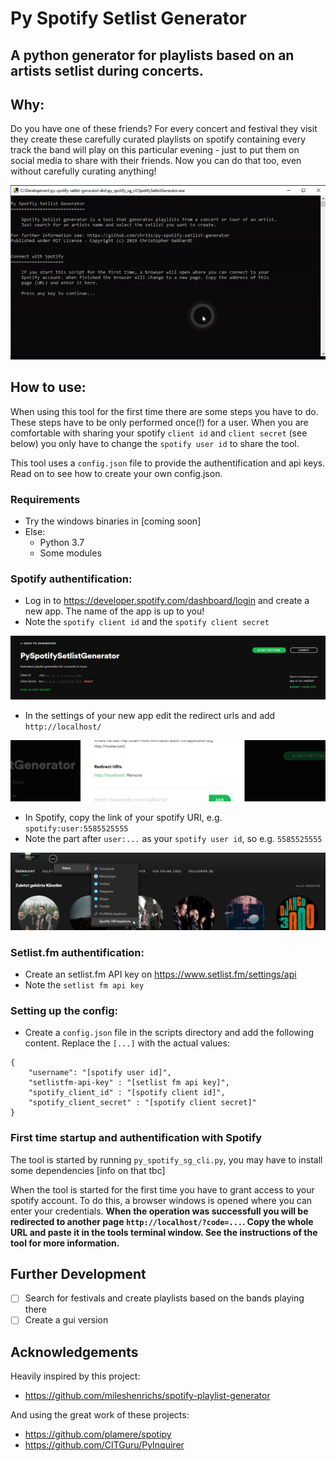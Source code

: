 # Py Spotify Setlist Generator
A python generator for playlists based on an artists setlist during concerts.
---

## Why:
Do you have one of these friends? For every concert and festival they visit they create these carefully curated playlists on spotify containing every track the band will play on this particular evening - just to put them on social media to share with their friends. Now you can do that too, even without carefully curating anything! 

![Spotify Setlist Generator Usage](https://github.com/chr33z/py-spotify-setlist-generator/blob/master/img/usage.gif)

## How to use:
When using this tool for the first time there are some steps you have to do. These steps have to be only performed once(!) for a user. When you are comfortable with sharing your spotify ```client id``` and ```client secret``` (see below) you only have to change the ```spotify user id``` to share the tool.

This tool uses a ```config.json``` file to provide the authentification and api keys. Read on to see how to create your own config.json. 

### Requirements
- Try the windows binaries in [coming soon]
- Else: 
  - Python 3.7
  - Some modules

### Spotify authentification:
- Log in to https://developer.spotify.com/dashboard/login and create a new app. The name of the app is up to you!
- Note the ```spotify client id``` and the ```spotify client secret```

![Spotify Dashboard](https://github.com/chr33z/py-spotify-setlist-generator/blob/master/img/spotify_dashboard.png)

- In the settings of your new app edit the redirect urls and add ```http://localhost/```

![Spotify Edit Settings](https://github.com/chr33z/py-spotify-setlist-generator/blob/master/img/spotify_edit_settings.png)

- In Spotify, copy the link of your spotify URI, e.g. ```spotify:user:5585525555```
- Note the part after ```user:...``` as your ```spotify user id```, so e.g. ```5585525555```

![Spotify User ID](https://github.com/chr33z/py-spotify-setlist-generator/blob/master/img/spotify_user_id.png)

### Setlist.fm authentification:
- Create an setlist.fm API key on https://www.setlist.fm/settings/api
- Note the ```setlist fm api key```

### Setting up the config:
- Create a ```config.json``` file in the scripts directory and add the following content. Replace the ```[...]``` with the actual values:

```
{
    "username": "[spotify user id]",
    "setlistfm-api-key" : "[setlist fm api key]",
    "spotify_client_id" : "[spotify client id]",
    "spotify_client_secret" : "[spotify client secret]"
}
```

### First time startup and authentification with Spotify
The tool is started by running ```py_spotify_sg_cli.py```, you may have to install some dependencies [info on that tbc]

When the tool is started for the first time you have to grant access to your spotify account. To do this, a browser windows is opened where you can enter your credentials. **When the operation was successfull you will be redirected to another page ```http://localhost/?code=...```. Copy the whole URL and paste it in the tools terminal window. See the instructions of the tool for more information.**

## Further Development
- [ ] Search for festivals and create playlists based on the bands playing there
- [ ] Create a gui version

## Acknowledgements
Heavily inspired by this project:
- https://github.com/mileshenrichs/spotify-playlist-generator

And using the great work of these projects:
- https://github.com/plamere/spotipy
- https://github.com/CITGuru/PyInquirer
